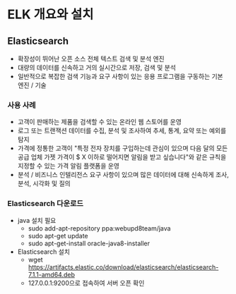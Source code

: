 # ELK 개요와 설치

## Elasticsearch

- 확장성이 뛰어난 오픈 소스 전체 텍스트 검색 및 분석 엔진
- 대량의 데이터를 신속하고 거의 실시간으로 저장, 검색 및 분석
- 일반적으로 복잡한 검색 기능과 요구 사항이 있는 응용 프로그램을 구동하는 기본 엔진 / 기술

### 사용 사례

- 고객이 판매하는 제품을 검색할 수 있는 온라인 웹 스토어를 운영
- 로그 또는 트랜잭션 데이터를 수집, 분석 및 조사하여 추세, 통계, 요약 또는 예외를 탐지
- 가격에 정통한 고객이 "특정 전자 장치를 구입하는데 관심이 있으며 다음 달의 모든 공급 업체 가젯 가격이 $ X 이하로 떨어지면 알림을 받고 싶습니다"와 같은 규칙을 지정할 수 있는 가격 알림 플랫폼을 운영
- 분석 / 비즈니스 인텔리전스 요구 사항이 있으며 많은 데이터에 대해 신속하게 조사, 분석, 시각화 및 질의

### Elasticsearch 다운로드

- java 설치 필요
  - sudo add-apt-repository ppa:webupd8team/java
  - sudo apt-get update
  - sudo apt-get-install oracle-java8-installer
- Elasticsearch 설치
  - wget https://artifacts.elastic.co/download/elasticsearch/elasticsearch-7.1.1-amd64.deb
  - 127.0.0.1:9200으로 접속하여 서버 오픈 확인
